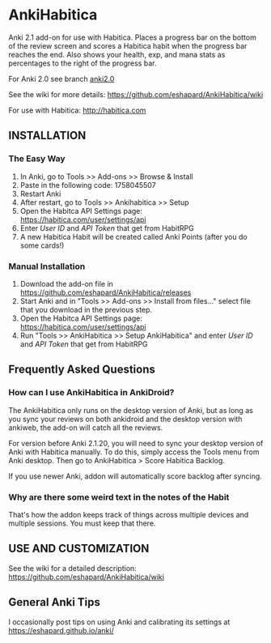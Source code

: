 # AnkiHabitica

Anki 2.1 add-on for use with Habitica. Places a progress bar on the bottom of the review screen and scores a Habitica habit when the progress bar reaches the end. Also shows your health, exp, and mana stats as percentages to the right of the progress bar.

For Anki 2.0 see branch [anki2.0](https://github.com/eshapard/AnkiHabitica/tree/anki2.0)

See the wiki for more details: https://github.com/eshapard/AnkiHabitica/wiki

For use with Habitica: http://habitica.com

## INSTALLATION

### The Easy Way

1. In Anki, go to Tools >> Add-ons >> Browse & Install
2. Paste in the following code: 1758045507
3. Restart Anki
4. After restart, go to Tools >> Ankihabitica >> Setup
5. Open the Habitca API Settings page: https://habitica.com/user/settings/api
6. Enter *User ID* and *API Token* that get from HabitRPG
7. A new Habitica Habit will be created called Anki Points (after you do some cards!)

### Manual Installation

1. Download the add-on file in https://github.com/eshapard/AnkiHabitica/releases
2. Start Anki and in "Tools >> Add-ons >> Install from files..." select file that you download in the previous step.
3. Open the Habitca API Settings page: https://habitica.com/user/settings/api
4. Run "Tools >> AnkiHabitica >> Setup AnkiHabitica" and enter *User ID* and *API Token* that get from HabitRPG

## Frequently Asked Questions

### How can I use AnkiHabitica in AnkiDroid?

The AnkiHabitica only runs on the desktop version of Anki, but as long as you sync your reviews on both ankidroid and the desktop version with ankiweb, the add-on will catch all the reviews.

For version before Anki 2.1.20, you will need to sync your desktop version of Anki with Habitica manually. To do this, simply access the Tools menu from Anki desktop. Then go to AnkiHabitica > Score Habitica Backlog.

If you use newer Anki, addon will automatically score backlog after syncing.

### Why are there some weird text in the notes of the Habit

That's how the addon keeps track of things across multiple devices and multiple sessions.
You must keep that there.

## USE AND CUSTOMIZATION

See the wiki for a detailed description: https://github.com/eshapard/AnkiHabitica/wiki

## General Anki Tips

I occasionally post tips on using Anki and calibrating its settings at https://eshapard.github.io/anki/
